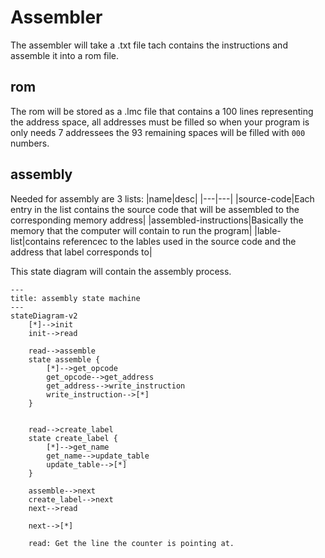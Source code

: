 # Assembler
The assembler will take a .txt file tach contains the instructions and assemble it into a rom file.

## rom
The rom will be stored as a .lmc file that contains a 100 lines representing the address space, all addresses must be filled so when your program is only needs 7 addressees the 93 remaining spaces will be filled with `000` numbers.

## assembly
Needed for assembly are 3 lists:
|name|desc|
|---|---|
|source-code|Each entry in the list contains the source code that will be assembled to the corresponding memory address|
|assembled-instructions|Basically the memory that the computer will contain to run the program|
|lable-list|contains referencec to the lables used in the source code and the address that label corresponds to|

This state diagram will contain the assembly process.
```mermaid
---
title: assembly state machine
---
stateDiagram-v2
    [*]-->init
    init-->read

    read-->assemble
    state assemble {
        [*]-->get_opcode
        get_opcode-->get_address
        get_address-->write_instruction
        write_instruction-->[*]
    }


    read-->create_label
    state create_label {
        [*]-->get_name
        get_name-->update_table
        update_table-->[*]
    }

    assemble-->next
    create_label-->next
    next-->read

    next-->[*]

    read: Get the line the counter is pointing at.
    

```